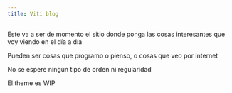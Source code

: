 ```yaml
---
title: Viti blog
---
```


Este va a ser de momento el sitio donde ponga las cosas interesantes que voy viendo en el día a día

Pueden ser cosas que programo o pienso, o cosas que veo por internet

No se espere ningún tipo de orden ni regularidad

El theme es WIP
